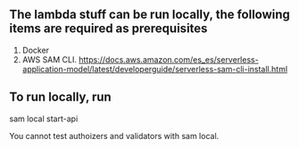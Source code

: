 ## The lambda stuff can be run locally, the following items are required as prerequisites

   1. Docker 
   2. AWS SAM CLI. https://docs.aws.amazon.com/es_es/serverless-application-model/latest/developerguide/serverless-sam-cli-install.html

## To run locally, run 
sam local start-api 

You cannot test authoizers and validators with sam local. 
